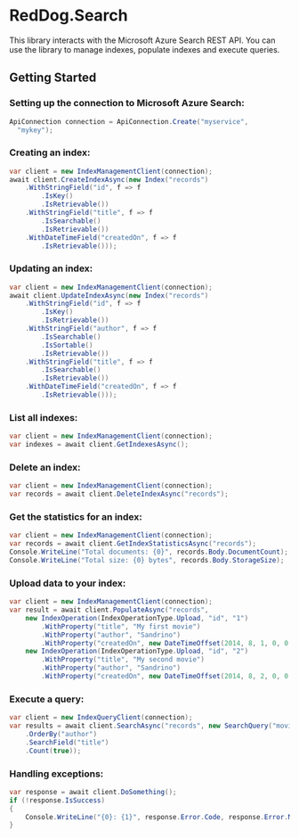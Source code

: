 RedDog.Search
=============

This library interacts with the Microsoft Azure Search REST API. You can use the library to manage indexes, populate indexes and execute queries.


## Getting Started

### Setting up the connection to Microsoft Azure Search:

```C#
ApiConnection connection = ApiConnection.Create("myservice",
  "mykey");
```

### Creating an index:

```C#
var client = new IndexManagementClient(connection);
await client.CreateIndexAsync(new Index("records")
    .WithStringField("id", f => f
        .IsKey()
        .IsRetrievable())
    .WithStringField("title", f => f
        .IsSearchable()
        .IsRetrievable())
    .WithDateTimeField("createdOn", f => f
        .IsRetrievable()));
```

### Updating an index:

```C#
var client = new IndexManagementClient(connection);
await client.UpdateIndexAsync(new Index("records")
    .WithStringField("id", f => f
        .IsKey()
        .IsRetrievable())
    .WithStringField("author", f => f
        .IsSearchable()
        .IsSortable()
        .IsRetrievable())
    .WithStringField("title", f => f
        .IsSearchable()
        .IsRetrievable())
    .WithDateTimeField("createdOn", f => f
        .IsRetrievable()));
```

### List all indexes:

```C#
var client = new IndexManagementClient(connection);
var indexes = await client.GetIndexesAsync();
```

### Delete an index:

```C#
var client = new IndexManagementClient(connection);
var records = await client.DeleteIndexAsync("records");
```

### Get the statistics for an index:

```C#
var client = new IndexManagementClient(connection);
var records = await client.GetIndexStatisticsAsync("records");
Console.WriteLine("Total documents: {0}", records.Body.DocumentCount);
Console.WriteLine("Total size: {0} bytes", records.Body.StorageSize);
```

### Upload data to your index:

```C#
var client = new IndexManagementClient(connection);
var result = await client.PopulateAsync("records",
    new IndexOperation(IndexOperationType.Upload, "id", "1")
        .WithProperty("title", "My first movie")
        .WithProperty("author", "Sandrino")
        .WithProperty("createdOn", new DateTimeOffset(2014, 8, 1, 0, 0, 0, TimeSpan.Zero)),
    new IndexOperation(IndexOperationType.Upload, "id", "2")
        .WithProperty("title", "My second movie")
        .WithProperty("author", "Sandrino")
        .WithProperty("createdOn", new DateTimeOffset(2014, 8, 2, 0, 0, 0, TimeSpan.Zero)));
```

### Execute a query:


```C#
var client = new IndexQueryClient(connection);
var results = await client.SearchAsync("records", new SearchQuery("movie")
    .OrderBy("author")
    .SearchField("title")
    .Count(true));
```

### Handling exceptions:

```C#
var response = await client.DoSomething();
if (!response.IsSuccess)
{
    Console.WriteLine("{0}: {1}", response.Error.Code, response.Error.Message);
}
```
